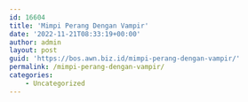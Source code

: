 ```yaml
---
id: 16604
title: 'Mimpi Perang Dengan Vampir'
date: '2022-11-21T08:33:19+00:00'
author: admin
layout: post
guid: 'https://bos.awn.biz.id/mimpi-perang-dengan-vampir/'
permalink: /mimpi-perang-dengan-vampir/
categories:
    - Uncategorized
---
```


